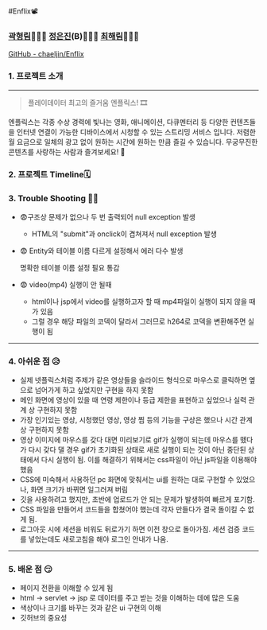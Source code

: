 #Enflix📽️

### [곽형림](https://github.com/gudfla1815)👨🏻‍💻 [정은진](https://github.com/chaeljin)(B)👩🏻‍💻 [최해림](https://github.com/choihaerim)👩🏻‍💻

[GitHub - chaeljin/Enflix](https://github.com/chaeljin/Enflix.git)

### 1. 프로젝트 소개

---

> 플레이데이터 최고의 즐거움 엔플릭스! 🎞️

엔플릭스는 각종 수상 경력에 빛나는 영화, 애니메이션, 다큐멘터리 등 다양한 컨텐츠들을 인터넷 연결이 가능한 디바이스에서 시청할 수 있는 스트리밍 서비스 입니다.  저렴한 월 요금으로 일체의 광고 없이 원하는 시간에 원하는 만큼 즐길 수 있습니다. 무궁무진한 콘텐츠를 사랑하는 사람과 즐겨보세요! 💏

### 2. 프로젝트 Timeline🗓️

### 3. Trouble Shooting 🤦🏻

- 😨구조상 문제가 없으나 두 번 출력되어 null exception 발생
    - HTML의 "submit"과 onclick이 겹쳐져서 null exception 발생
- 😨 Entity와 테이블 이름 다르게 설정해서 에러 다수 발생

    명확한 테이블 이름 설정 필요 통감

- 😨 video(mp4) 실행이 안 될때
    - html이나 jsp에서 video를 실행하고자 할 때 mp4파일이 실행이 되지 않을 때가 있음
    - 그럴 경우 해당 파일의 코덱이 달라서 그러므로 h264로 코덱을 변환해주면 실행이 됨

---

### 4. 아쉬운 점 😥

- 실제 넷플릭스처럼 주제가 같은 영상들을 슬라이드 형식으로 마우스로 클릭하면 옆으로 넘어가게 하고 싶었지만 구현을 하지 못함
- 메인 화면에 영상이 있을 때 연령 제한이나 등급 제한을 표현하고 싶었으나 실력 관계 상 구현하지 못함
- 가장 인기있는 영상, 시청했던 영상, 영상 찜 등의 기능을 구상은 했으나 시간 관계상 구현하지 못함
- 영상 이미지에 마우스를 갖다 대면 미리보기로 gif가 실행이 되는데 마우스를 뗐다가 다시 갖다 댈 경우 gif가 초기화된 상태로 새로 실행이 되는 것이 아닌 중단된 상태에서 다시 실행이 됨. 이를 해결하기 위해서는 css파일이 아닌 js파일을 이용해야 했음
- CSS에 미숙해서 사용하던 pc 화면에 맞춰서는 ui를 원하는 대로 구현할 수 있었으나, 화면 크기가 바뀌면 일그러져 버림
- 깃을 사용하려고 했지만, 초반에 업로드가 안 되는 문제가 발생하여 빠르게 포기함.
- CSS 파일을 만들어서 코드들을 합쳤어야 했는데 각자 만들다가 결국 돌이킬 수 없게 됨.
- 로그아웃 시에 세션을 비워도 뒤로가기 하면 이전 창으로 돌아가짐. 세션 검증 코드를 넣었는데도 새로고침을 해야 로그인 안내가 나옴.

---

### 5. 배운 점 😏

- 페이지 전환을 이해할 수 있게 됨
- html → servlet → jsp 로 데이터를 주고 받는 것을 이해하는 데에 많은 도움
- 색상이나 크기를 바꾸는 것과 같은 ui 구현의 이해
- 깃허브의 중요성

